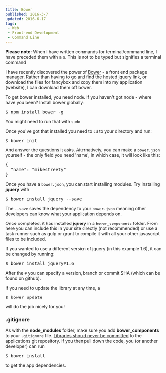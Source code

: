 ```yaml
---
title: Bower
published: 2016-3-7
updated: 2016-6-17
tags:
 - Web
 - Front-end Development
 - Command Line
---
```


<div class="info"><strong>Please note:</strong> When I have written commands for terminal/command line, I have preceded them with a <code>$</code>. This is not to be typed but signifies a terminal command</div>
<p>I have recently discovered the power of <a href="http://bower.io/">Bower</a> - a front end package manager. Rather than having to go and find the hosted jquery link, or download the files for fancybox and copy them into my application (website), I can download them off bower.</p>
<p>To get bower installed, you need node. If you haven't got node - where have you been? Install bower globally:</p>
<pre class="language-bash">$ npm install bower -g</pre>

<p>You might need to run that with <code>sudo</code></p>
<p>Once you've got that installed you need to <code>cd</code> to your directory and run:</p>
<pre class="language-bash">$ bower init</pre>

<p>And answer the questions it asks. Alternatively, you can make a <code>bower.json</code> yourself - the only field you need 'name', in which case, it will look like this:</p>
<pre class="language-json">{
  "name": "mikestreety"
}</pre>

<p>Once you have a <code>bower.json</code>, you can start installing modules. Try installing <strong>jquery</strong> with </p>
<pre class="language-bash">$ bower install jquery --save</pre>

<p>The <code>--save</code> saves the dependency to your <code>bower.json</code> meaning other developers can know what your application depends on.</p>
<p>Once completed, it has installed <strong>jquery</strong> in a <code>bower_components</code> folder. From here you can include this in your site directly (not recommended) or use a task runner such as gulp or grunt to compile it with all your other javascript files to be included.</p>
<p>If you wanted to use a different version of jquery (in this example 1.6), it can be changed by running:</p>
<pre class="language-bash">$ bower install jquery#1.6</pre>

<p>After the <code>#</code> you can specify a version, branch or commit SHA (which can be found on github).</p>
<p>If you need to update the library at any time, a </p>
<pre class="language-bash">$ bower update</pre>

<p>will do the job nicely for you!</p>
<h3>.gitignore</h3>
<p>As with the <strong>node_modules</strong> folder, make sure you add <strong>bower_components</strong> to your <code>.gitignore</code> file. <a href="http://www.mikestreety.co.uk/blog/ignoring-libraries-in-git">Libraries should never be committed</a> to the applications git repository. If you then pull down the code, you (or another developer) can run</p>
<pre class="language-bash">$ bower install</pre>

<p>to get the app dependencies.</p>